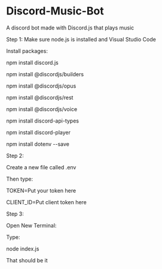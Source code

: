 # Discord-Music-Bot
A discord bot made with Discord.js that plays music

Step 1: 
Make sure node.js is installed
and Visual Studio Code

Install packages:

npm install discord.js

npm install @discordjs/builders

npm install @discordjs/opus

npm install @discordjs/rest

npm install @discordjs/voice

npm install discord-api-types

npm install discord-player

npm install dotenv --save

Step 2:

Create a new file called .env

Then type:

TOKEN=Put your token here

CLIENT_ID=Put client token here

Step 3:

Open New Terminal:

Type:

node index.js

That should be it
